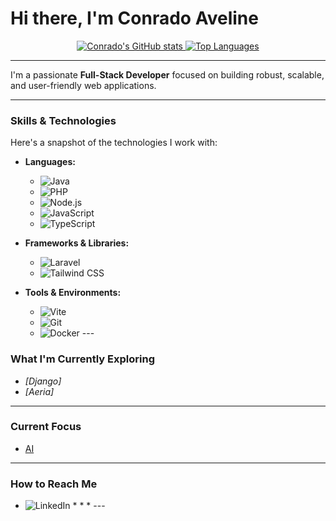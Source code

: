 # Hi there, I'm Conrado Aveline

<p align="center">
  <a href="https://github.com/conradosa">
    <img src="https://github-readme-stats.vercel.app/api?username=conradosa&show_icons=true&theme=radical&hide_border=true&count_private=true" alt="Conrado's GitHub stats" />
  </a>
  <a href="https://github.com/conradosa">
    <img src="https://github-readme-stats.vercel.app/api/top-langs/?username=conradosa&layout=compact&theme=radical&hide_border=true&langs_count=8" alt="Top Languages" />
  </a>
</p>

---

I'm a passionate **Full-Stack Developer** focused on building robust, scalable, and user-friendly web applications.

---

### Skills & Technologies

Here's a snapshot of the technologies I work with:

* **Languages:**
    * ![Java](https://img.shields.io/badge/Java-%23ED8B00.svg?style=flat-square&logo=openjdk&logoColor=white)
    * ![PHP](https://img.shields.io/badge/PHP-%23777BB4.svg?style=flat-square&logo=php&logoColor=white)
    * ![Node.js](https://img.shields.io/badge/Node.js-%23339933.svg?style=flat-square&logo=node.js&logoColor=white)
    * ![JavaScript](https://img.shields.io/badge/JavaScript-%23F7DF1E.svg?style=flat-square&logo=javascript&logoColor=black)
    * ![TypeScript](https://img.shields.io/badge/TypeScript-%233178C6.svg?style=flat-square&logo=typescript&logoColor=white)

* **Frameworks & Libraries:**
    * ![Laravel](https://img.shields.io/badge/Laravel-%23FF2D20.svg?style=flat-square&logo=laravel&logoColor=white)
    * ![Tailwind CSS](https://img.shields.io/badge/Tailwind_CSS-%2306B6D4.svg?style=flat-square&logo=tailwind-css&logoColor=white)

* **Tools & Environments:**
    * ![Vite](https://img.shields.io/badge/Vite-%23646CFF.svg?style=flat-square&logo=vite&logoColor=white)
    * ![Git](https://img.shields.io/badge/Git-%23F05033.svg?style=flat-square&logo=git&logoColor=white)
    * ![Docker](https://img.shields.io/badge/Docker-%232496ED.svg?style=flat-square&logo=docker&logoColor=white) ---

### What I'm Currently Exploring

* *[Django]*
* *[Aeria]*

---

### Current Focus

* [AI](https://github.com/OPENAI)

---

### How to Reach Me

* ![LinkedIn](www.linkedin.com/in/conrado-aveline-02361123b) * * * ---
